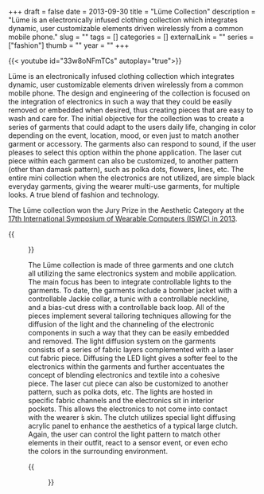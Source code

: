 +++ 
draft = false
date = 2013-09-30
title = "Lüme Collection"
description = "Lüme is an electronically infused clothing collection which integrates dynamic, user customizable elements driven wirelessly from a common mobile phone."
slug = "" 
tags = []
categories = []
externalLink = ""
series = ["fashion"]
thumb = ""
year = ""
+++

{{< youtube id="33w8oNFmTCs" autoplay="true">}}

Lüme is an electronically infused clothing collection which integrates dynamic, user customizable elements driven wirelessly from a common mobile phone.  The design and engineering of the collection is focused on the integration of electronics in such a way that they could be easily removed or embedded when desired, thus creating pieces that are easy to wash and care for.  The initial objective for the collection was to create a series of garments that could adapt to the users daily life, changing in color depending on the event, location, mood, or even just to match another garment or accessory. The garments also can respond to sound, if the user pleases to select this option within the phone application.  The laser cut piece within each garment can also be customized, to another pattern (other than damask pattern), such as polka dots, flowers, lines, etc.  The entire mini collection when the electronics are not utilized, are simple black everyday garments, giving the wearer multi-use garments, for multiple looks.  A true blend of fashion and technology.

The Lüme collection won the Jury Prize in the Aesthetic Category at the [17th International Symposium of Wearable Computers (ISWC) in 2013](http://www.iswc.net/iswc14/calls/design.html).

{{<figure src="/images/lume/lume1.png" caption="Lume Bomber Jacket. Photo by Oscar Carmona" width="100%">}}

The Lüme collection is made of three garments and one clutch all utilizing the same electronics system and mobile application. The main focus has been to integrate controllable lights to the garments. To date, the garments include a bomber jacket with a controllable Jackie collar, a tunic with a controllable neckline, and a bias-cut dress with a controllable back loop. All of the pieces implement several tailoring techniques allowing for the diffusion of the light and the channeling of the electronic components in such a way that they can be easily embedded and removed. The light diffusion system on the garments consists of a series of fabric layers complemented with a laser cut fabric piece. Diffusing the LED light gives a softer feel to the electronics within the garments and further accentuates the concept of blending electronics and textile into a cohesive piece. The laser cut piece can also be customized to another pattern, such as polka dots, etc. The lights are hosted in specific fabric channels and the electronics sit in interior pockets. This allows the electronics to not come into contact with the wearer ́s skin. The clutch utilizes special light diffusing acrylic panel to enhance the aesthetics of a typical large clutch. Again, the user can control the light pattern to match other elements in their outfit, react to a sensor event, or even echo the colors in the surrounding environment.

<!--{{<figure src="/images/lume/laser.jpg" caption="Laser cutting tests for outer garment layers." width="100%">}}-->

{{<figure src="/images/lume/lumeall.jpg" caption="Lüme collection" width="100%">}}
